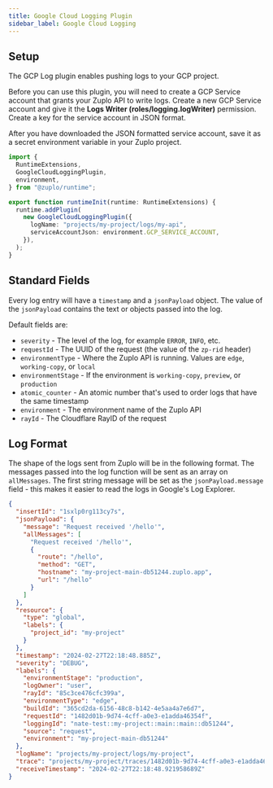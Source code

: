 ```yaml
---
title: Google Cloud Logging Plugin
sidebar_label: Google Cloud Logging
---
```


<EnterpriseFeature name="Custom logging" />

## Setup

The GCP Log plugin enables pushing logs to your GCP project.

Before you can use this plugin, you will need to create a GCP Service account
that grants your Zuplo API to write logs. Create a new GCP Service account and
give it the **Logs Writer (roles/logging.logWriter)** permission. Create a key
for the service account in JSON format.

After you have downloaded the JSON formatted service account, save it as a
secret environment variable in your Zuplo project.

```ts title="modules/zuplo.runtime.ts"
import {
  RuntimeExtensions,
  GoogleCloudLoggingPlugin,
  environment,
} from "@zuplo/runtime";

export function runtimeInit(runtime: RuntimeExtensions) {
  runtime.addPlugin(
    new GoogleCloudLoggingPlugin({
      logName: "projects/my-project/logs/my-api",
      serviceAccountJson: environment.GCP_SERVICE_ACCOUNT,
    }),
  );
}
```

## Standard Fields

Every log entry will have a `timestamp` and a `jsonPayload` object. The value of
the `jsonPayload` contains the text or objects passed into the log.

Default fields are:

- `severity` - The level of the log, for example `ERROR`, `INFO`, etc.
- `requestId` - The UUID of the request (the value of the `zp-rid` header)
- `environmentType` - Where the Zuplo API is running. Values are `edge`,
  `working-copy`, or `local`
- `environmentStage` - If the environment is `working-copy`, `preview`, or
  `production`
- `atomic_counter` - An atomic number that's used to order logs that have the
  same timestamp
- `environment` - The environment name of the Zuplo API
- `rayId` - The Cloudflare RayID of the request

## Log Format

The shape of the logs sent from Zuplo will be in the following format. The
messages passed into the log function will be sent as an array on `allMessages`.
The first string message will be set as the `jsonPayload.message` field - this
makes it easier to read the logs in Google's Log Explorer.

```json
{
  "insertId": "1sxlp0rg113cy7s",
  "jsonPayload": {
    "message": "Request received '/hello'",
    "allMessages": [
      "Request received '/hello'",
      {
        "route": "/hello",
        "method": "GET",
        "hostname": "my-project-main-db51244.zuplo.app",
        "url": "/hello"
      }
    ]
  },
  "resource": {
    "type": "global",
    "labels": {
      "project_id": "my-project"
    }
  },
  "timestamp": "2024-02-27T22:18:48.885Z",
  "severity": "DEBUG",
  "labels": {
    "environmentStage": "production",
    "logOwner": "user",
    "rayId": "85c3ce476cfc399a",
    "environmentType": "edge",
    "buildId": "365cd2da-6156-48c8-b142-4e5aa4a7e6d7",
    "requestId": "1482d01b-9d74-4cff-a0e3-e1adda46354f",
    "loggingId": "nate-test::my-project::main::main::db51244",
    "source": "request",
    "environment": "my-project-main-db51244"
  },
  "logName": "projects/my-project/logs/my-project",
  "trace": "projects/my-project/traces/1482d01b-9d74-4cff-a0e3-e1adda46354f",
  "receiveTimestamp": "2024-02-27T22:18:48.921958689Z"
}
```

